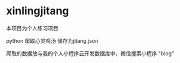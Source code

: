 # xinlingjitang


本项目为个人练习项目

python 爬取心灵鸡汤 储存为jitang.json

爬取的数据放与我的个人小程序云开发数据库中，微信搜索小程序 "blog" 



